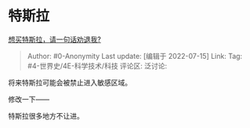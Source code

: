 # 特斯拉
[想买特斯拉，请一句话劝退我?](https://www.zhihu.com/question/531312871/answer/2576231271)

> Author: #0-Anonymity
> Last update: [编辑于 2022-07-15]
> Link:
> Tag: #4-世界史/4E-科学技术/科技 
> 评论区:
> 泛讨论:

将来特斯拉可能会被禁止进入敏感区域。

修改一下——

特斯拉很多地方不让进。
